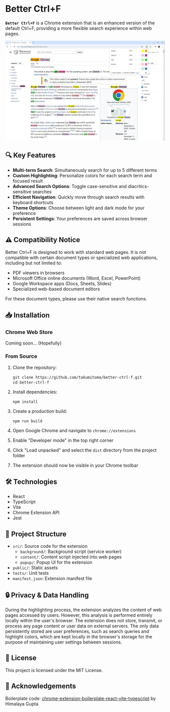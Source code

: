 # Better Ctrl+F

<code><b>Better Ctrl+F</b></code> is a Chrome extension that is an enhanced version of the default Ctrl+F, providing a more flexible search experience within web pages.

<img src="https://github.com/takumitoma/better-ctrl-f/blob/master/public/assets/extension-light-theme.JPG" />

## 🔍 Key Features

- **Multi-term Search**: Simultaneously search for up to 5 different terms
- **Custom Highlighting**: Personalize colors for each search term and focused result
- **Advanced Search Options**: Toggle case-sensitive and diacritics-sensitive searches
- **Efficient Navigation**: Quickly move through search results with keyboard shortcuts
- **Theme Options**: Choose between light and dark mode for your preference
- **Persistent Settings**: Your preferences are saved across browser sessions

## ⚠️ Compatibility Notice

Better Ctrl+F is designed to work with standard web pages. It is not compatible with certain document types or specialized web applications, including but not limited to:

- PDF viewers in browsers
- Microsoft Office online documents (Word, Excel, PowerPoint)
- Google Workspace apps (Docs, Sheets, Slides)
- Specialized web-based document editors

For these document types, please use their native search functions.

## 📥 Installation

### Chrome Web Store

Coming soon... (Hopefully)

### From Source

1. Clone the repository:
   ```
   git clone https://github.com/takumitoma/better-ctrl-f.git
   cd better-ctrl-f
   ```

2. Install dependencies:
   ```
   npm install
   ```

3. Create a production build:
   ```
   npm run build
   ```

4. Open Google Chrome and navigate to `chrome://extensions`
5. Enable "Developer mode" in the top right corner
6. Click "Load unpacked" and select the `dist` directory from the project folder
7. The extension should now be visible in your Chrome toolbar

## 🛠️ Technologies

- React
- TypeScript
- Vite
- Chrome Extension API
- Jest

## 📁 Project Structure

- `src/`: Source code for the extension
  - `background/`: Background script (service worker)
  - `content/`: Content script injected into web pages
  - `popup/`: Popup UI for the extension
- `public/`: Static assets
- `tests/`: Unit tests 
- `manifest.json`: Extension manifest file

## 🔒 Privacy & Data Handling

During the highlighting process, the extension analyzes the content of web pages accessed by users. However, this analysis is performed entirely locally within the user's browser. The extension does not store, transmit, or process any page content or user data on external servers. The only data persistently stored are user preferences, such as search queries and highlight colors, which are kept locally in the browser's storage for the purpose of maintaining user settings between sessions.

<!-- ## 🤝 Contributing

Contributions are welcome! Please feel free to submit a Pull Request. Have to set up CI/CD first -->

## 📄 License

This project is licensed under the MIT License.

## 🙏 Acknowledgements

Boilerplate code: [chrome-extension-boilerplate-react-vite-typescript](https://github.com/himalaya0035/chrome-extension-boilerplate-react-vite-typescript) by Himalaya Gupta